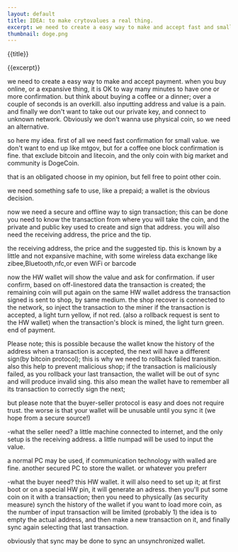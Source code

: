 ```yaml
---
layout: default
title: IDEA: to make crytovalues a real thing. 
excerpt: we need to create a easy way to make and accept fast and small payment in first person
thumbnail: doge.png
---
```


{{title}}

{{excerpt}}


we need to create a easy way to make and accept payment.
when you buy online, or a expansive thing, it is OK to way many minutes to have one or more confirmation.
but think about buying a coffee or a dinner; over a couple of seconds is an overkill.
also inputting address and value is a pain.
and finally we don't want to take out our private key, and connect to unknown network.
Obviously we don't wanna use physical coin, so we need an alternative.

so here my idea.
first of all we need fast confirmation for small value.
we don't want to end up like mtgov, but for a coffee one block confirmation is fine.
that exclude bitcoin and litecoin, and the only coin with big market and community is DogeCoin.

that is an obligated choose in my opinion, but fell free to point other coin.

we need something safe to use, like a prepaid; a wallet is the obvious decision.

now we need a secure and offline way to sign transaction; this can be done
you need to know the transaction from where you will take the coin, and the private and public key used to create and sign that address.
you will also need the receiving address, the price and the tip.

the receiving address, the price and the suggested tip.
this is known by a little and not expansive machine, with some wireless data exchange like zibee,Bluetooth,nfc,or even WiFi or barcode

now the HW wallet will show the value and ask for confirmation.
if user confirm, based on off-linestored data the transaction is created;
the remaining coin will put again on the same HW wallet address
the transaction signed is sent to shop, by same medium.
the shop recover is connected to the network, so inject the transaction to the miner
if the transaction is accepted, a light turn yellow, if not red. (also a rollback request is sent to the HW wallet)
when the transaction's block is mined, the light turn green. end of payment.

Please note; this is possible because the wallet know the history of the address 
when a transaction is accepted, the next will have a different sign(by bitcoin protocol);
this is why we need to rollback failed transition.
also this help to prevent malicious shop; 
if the transaction is maliciously failed, as you rollback your last transaction,
the wallet will be out of sync and will produce invalid sing.
this also mean the wallet have to remember all its transaction to correctly sign the next;

but please note that the buyer-seller protocol is easy and does not require trust.
the worse is that your wallet will be unusable until you sync it (we hope from a secure source!) 


-what the seller need?
a little machine connected to internet, and the only setup is the receiving address.
a little numpad will be used to input the value.

a normal PC may be used, if communication technology with walled are fine.
another secured PC to store the wallet. or whatever you preferr

-what the buyer need?
this HW wallet. it will also need to set up it;
at first boot or on a special HW pin, it will generate an adress. 
then you'll put some coin on it with a transaction; 
then you need to physically (as security measure) synch the history of the wallet
if you want to load more coin, as the number of input transaction will be limited (probably 1)
the idea is to empty the actual address, and then make a new transaction on it, and finally sync again
selecting that last transaction.

obviously that sync may be done to 
sync an unsynchronized wallet.